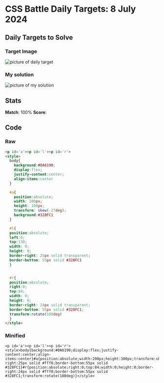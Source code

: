 

# CSS Battle Daily Targets: 8 July 2024

## Daily Targets to Solve

### Target Image

![picture of daily target](https://github.com/BekiaD/cssbattle/assets/144695091/4131ceec-9944-4c40-bd5b-e33f135578b4)


### My solution

![picture of my solution](https://github.com/BekiaD/cssbattle/assets/144695091/3c636ef8-cef1-46ad-948f-fff92d4395d7)

## Stats

**Match**: 100%
**Score**: 

## Code

### Raw

```html
<p id='a'><p id='l'><p id='r'>
<style>
  body{
    background:#0A6190;
    display:flex;
    justify-content:center;
    align-items:center
  }

  #a{
    position:absolute;
    width: 200px;
	height: 100px;
	transform: skew(-27deg);
	background:#328FC1
  }

  #l{
  position:absolute;
  left:0;
  top:130;
  width: 0; 
  height: 0; 
  border-right: 25px solid transparent;
  border-bottom: 55px solid #328FC1
  }


  #r{
  position:absolute;
  right:0;
  top:84;
  width: 0; 
  height: 0; 
  border-right: 24px solid transparent;
  border-bottom: 55px solid #328FC1;
  transform:rotate(180deg)
  }
</style>
```

### Minified

```
<p id='a'><p id='l'><p id='r'><style>body{background:#0A6190;display:flex;justify-content:center;align-items:center}#a{position:absolute;width:200px;height:100px;transform:skew(-27deg);background:#328FC1}#l{position:absolute;left:0;top:130;width:0;height:0;border-right:25px solid #fff0;border-bottom:55px solid #328FC1}#r{position:absolute;right:0;top:84;width:0;height:0;border-right:24px solid #fff0;border-bottom:55px solid #328FC1;transform:rotate(180deg)}</style>
```
